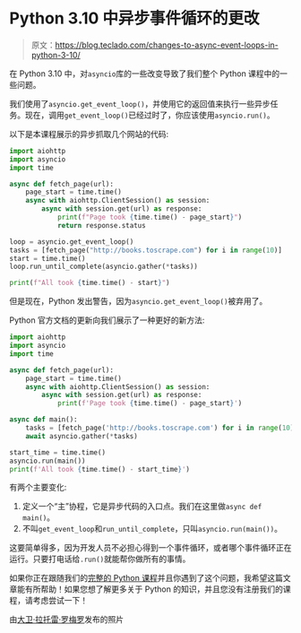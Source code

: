 # Python 3.10 中异步事件循环的更改

> 原文：<https://blog.teclado.com/changes-to-async-event-loops-in-python-3-10/>

在 Python 3.10 中，对`asyncio`库的一些改变导致了我们整个 Python 课程中的一些问题。

我们使用了`asyncio.get_event_loop()`，并使用它的返回值来执行一些异步任务。现在，调用`get_event_loop()`已经过时了，你应该使用`asyncio.run()`。

以下是本课程展示的异步抓取几个网站的代码:

```py
import aiohttp
import asyncio
import time

async def fetch_page(url):
    page_start = time.time()
    async with aiohttp.ClientSession() as session:
        async with session.get(url) as response:
            print(f"Page took {time.time() - page_start}")
            return response.status

loop = asyncio.get_event_loop()
tasks = [fetch_page("http://books.toscrape.com") for i in range(10)]
start = time.time()
loop.run_until_complete(asyncio.gather(*tasks))

print(f"All took {time.time() - start}") 
```

但是现在，Python 发出警告，因为`asyncio.get_event_loop()`被弃用了。

Python 官方文档的更新向我们展示了一种更好的新方法:

```py
import aiohttp
import asyncio
import time

async def fetch_page(url):
    page_start = time.time()
    async with aiohttp.ClientSession() as session:
        async with session.get(url) as response:
            print(f'Page took {time.time() - page_start}')

async def main():
    tasks = [fetch_page('http://books.toscrape.com') for i in range(10)]
    await asyncio.gather(*tasks)

start_time = time.time()
asyncio.run(main())
print(f'All took {time.time() - start_time}') 
```

有两个主要变化:

1.  定义一个“主”协程，它是异步代码的入口点。我们在这里做`async def main()`。
2.  不叫`get_event_loop`和`run_until_complete`，只叫`asyncio.run(main())`。

这要简单得多，因为开发人员不必担心得到一个事件循环，或者哪个事件循环正在运行。只要打电话给`.run()`就能帮你做所有的事情。

如果你正在跟随我们的[完整的 Python 课程](https://go.tecla.do/complete-python-sale-30-days)并且你遇到了这个问题，我希望这篇文章能有所帮助！如果您想了解更多关于 Python 的知识，并且您没有注册我们的课程，请考虑尝试一下！

由[大卫·拉托雷·罗梅罗](https://unsplash.com/photos/0tNF_mHm_Ls)发布的照片